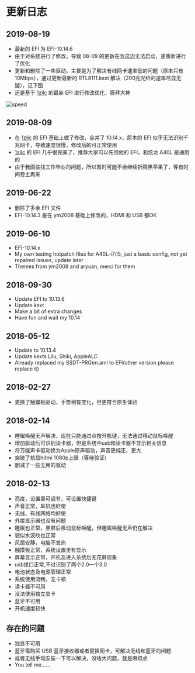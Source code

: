 # 更新日志

## 2019-08-19

- 最新的 EFI 为 EFI-10.14.6
- 由于对系统进行了修改，导致 08-09 的更新在我这边无法启动，遂重新进行了优化
- 更新和删除了一些驱动，主要是为了解决有线网卡速率低的问题（原本只有10Mbps），通过更新最新的 RTL8111.kext 解决（200兆光纤的速率尽显无疑），见下图
- 还是基于 [1zilc](https://github.com/1zilc/K610d-i5-d3-10.14.5-efi-clover) 的最新 EFI 进行修改优化，膜拜大神

![speed](https://github.com/i0Ek3/Hackintosh_4_Hasee_Shinelon_A40L/blob/master/pic/speed.png)


## 2019-08-09

- 在 [1zilc](https://github.com/1zilc/K610d-i5-d3-10.14.5-efi-clover) 的 EFI 基础上做了修改，合并了 10.14.x，原本的 EFI 似乎无法识别千兆网卡，导致速度很慢，修改后的可正常使用
- [1zilc](https://github.com/1zilc/K610d-i5-d3-10.14.5-efi-clover) 的 EFI 几乎很完美了，推荐大家可以先用他的 EFI，和炫龙 A40L 是通用的
- 由于我面临找工作毕业的问题，所以暂时可能不会继续折腾黑苹果了，等有时间卷土再来


## 2019-06-22

- 删除了多余 EFI 文件
- EFI-10.14.3 是在 ym2008 基础上修改的，HDMI 和 USB 都OK

## 2019-06-10

- EFI-10.14.x
- My own testing hotpatch files for A40L-i7/i5, just a basic config, not yet repaired issues, update later
- Themes from ym2008 and aryuan, merci for them


## 2018-09-30

- Update EFI to 10.13.6
- Update kext
- Make a bit of extra changes
- Have fun and wait my 10.14


## 2018-05-12

- Update to 10.13.4
- Update kexts Lilu, Shiki, AppleALC
- Already replaced my SSDT-PRGen.aml to EFI(other version please replace it)


## 2018-02-27

- 更换了触摸板驱动，手势稍有变化，但更符合原生体验


## 2018-02-14

- 睡眠唤醒无声解决，现在只能通过点按开机键，无法通过移动鼠标唤醒
- 增加驱动后可识别读卡器，但是系统中usb和读卡器不显示相关信息
- 将万能声卡驱动换为Apple原声驱动，声音更纯正、更大
- 突破了核显hdmi 1080p上限（等待验证）
- 删减了一些无用的驱动


## 2018-02-13

- 亮度，设置里可调节，可设置快捷键
- 声音正常，耳机也好使
- 无线、有线网络均好使
- 外接显示器也没有问题
- 睡眠也正常，黑屏后移动鼠标唤醒，但睡眠唤醒无声仍在解决
- 貌似水波纹也正常
- 风扇安静，电脑不发热
- 触摸板正常，系统设置里有显示
- 屏幕显示正常，开机及进入系统后无花屏现象
- usb接口正常,不过识别了两个2.0一个3.0
- 电池状态及电源管理正常
- 系统使用流畅，无卡顿
- 读卡器不可用
- 没法使用独立显卡
- 蓝牙不可用
- 开机速度较快


## 存在的问题

- 独显不可用
- 蓝牙需购买 USB 蓝牙接收器或者更换网卡，可解决无线和蓝牙的问题
- 或者无线手动安装一下可以解决，没啥大问题，就是麻烦点
- You tell me......
